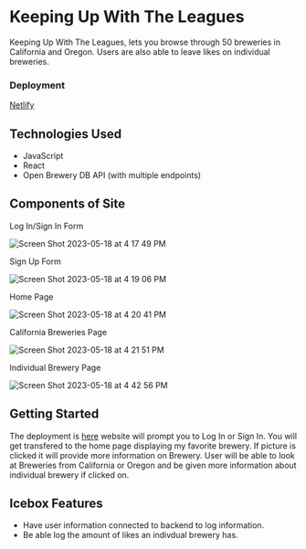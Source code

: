 # Keeping Up With The Leagues

Keeping Up With The Leagues, lets you browse through 50 breweries in California and Oregon.  Users are also able to leave likes on individual breweries.

### Deployment

[Netlify](https://moonlit-axolotl-6f903f.netlify.app/)


## Technologies Used
* JavaScript
* React
* Open Brewery DB API (with multiple endpoints)


## Components of Site

Log In/Sign In Form

![Screen Shot 2023-05-18 at 4 17 49 PM](https://github.com/Alex-ArceJr/Keeping-Up-With-The-Leagues/assets/106491940/58719352-b85c-481a-a7e7-8d07007a591d)

Sign Up Form

![Screen Shot 2023-05-18 at 4 19 06 PM](https://github.com/Alex-ArceJr/Keeping-Up-With-The-Leagues/assets/106491940/eac518e3-caff-4f72-95ce-24350d5e936a)

Home Page

![Screen Shot 2023-05-18 at 4 20 41 PM](https://github.com/Alex-ArceJr/Keeping-Up-With-The-Leagues/assets/106491940/2c840637-a4df-408c-b8c5-205688d177e4)

California Breweries Page

![Screen Shot 2023-05-18 at 4 21 51 PM](https://github.com/Alex-ArceJr/Keeping-Up-With-The-Leagues/assets/106491940/d08c93da-0e7b-42c4-a3fc-e113fd4a4221)

Individual Brewery Page
 
 ![Screen Shot 2023-05-18 at 4 42 56 PM](https://github.com/Alex-ArceJr/Keeping-Up-With-The-Leagues/assets/106491940/fbb9f88a-45cb-45cc-8b1d-0e7462878a27)


## Getting Started 
The deployment is [here](https://moonlit-axolotl-6f903f.netlify.app/) website will prompt you to Log In or Sign In.  You will get transfered to the home page displaying my favorite brewery. If picture is clicked it will provide more information on Brewery.  User will be able to look at Breweries from California or Oregon and be given more information about individual brewery if clicked on.

## Icebox Features 
* Have user information connected to backend to log information.
* Be able log the amount of likes an indivdual brewery has.





